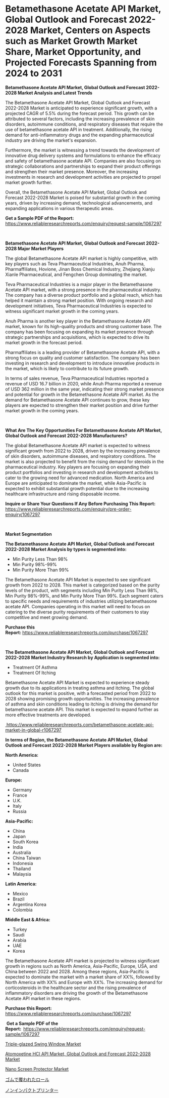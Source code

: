 <p><h1>Betamethasone Acetate API Market, Global Outlook and Forecast 2022-2028 Market, Centers on Aspects such as Market Growth Market Share, Market Opportunity, and Projected Forecasts Spanning from 2024 to 2031</h1></p><p><strong>Betamethasone Acetate API Market, Global Outlook and Forecast 2022-2028 Market Analysis and Latest Trends</strong></p>
<p><p>The Betamethasone Acetate API Market, Global Outlook and Forecast 2022-2028 Market is anticipated to experience significant growth, with a projected CAGR of 5.5% during the forecast period. This growth can be attributed to several factors, including the increasing prevalence of skin disorders, autoimmune conditions, and respiratory diseases that require the use of betamethasone acetate API in treatment. Additionally, the rising demand for anti-inflammatory drugs and the expanding pharmaceutical industry are driving the market's expansion.</p><p>Furthermore, the market is witnessing a trend towards the development of innovative drug delivery systems and formulations to enhance the efficacy and safety of betamethasone acetate API. Companies are also focusing on strategic collaborations and partnerships to expand their product offerings and strengthen their market presence. Moreover, the increasing investments in research and development activities are projected to propel market growth further.</p><p>Overall, the Betamethasone Acetate API Market, Global Outlook and Forecast 2022-2028 Market is poised for substantial growth in the coming years, driven by increasing demand, technological advancements, and expanding applications in various therapeutic areas.</p></p>
<p><strong>Get a Sample PDF of the Report:&nbsp;</strong> <a href="https://www.reliableresearchreports.com/enquiry/request-sample/1067297">https://www.reliableresearchreports.com/enquiry/request-sample/1067297</a></p>
<p>&nbsp;</p>
<p><strong>Betamethasone Acetate API Market, Global Outlook and Forecast 2022-2028 Major Market Players</strong></p>
<p><p>The global Betamethasone Acetate API market is highly competitive, with key players such as Teva Pharmaceutical Industries, Anuh Pharma, Pharmaffiliates, Hovione, Jinan Boss Chemical Industry, Zhejiang Xianju Xianle Pharmaceutical, and Fengchen Group dominating the market.</p><p>Teva Pharmaceutical Industries is a major player in the Betamethasone Acetate API market, with a strong presence in the pharmaceutical industry. The company has a diverse product portfolio and a global reach, which has helped it maintain a strong market position. With ongoing research and development initiatives, Teva Pharmaceutical Industries is expected to witness significant market growth in the coming years.</p><p>Anuh Pharma is another key player in the Betamethasone Acetate API market, known for its high-quality products and strong customer base. The company has been focusing on expanding its market presence through strategic partnerships and acquisitions, which is expected to drive its market growth in the forecast period.</p><p>Pharmaffiliates is a leading provider of Betamethasone Acetate API, with a strong focus on quality and customer satisfaction. The company has been investing in research and development to introduce innovative products in the market, which is likely to contribute to its future growth.</p><p>In terms of sales revenue, Teva Pharmaceutical Industries reported a revenue of USD 16.7 billion in 2020, while Anuh Pharma reported a revenue of USD 362 million in the same year, indicating their strong market presence and potential for growth in the Betamethasone Acetate API market. As the demand for Betamethasone Acetate API continues to grow, these key players are expected to strengthen their market position and drive further market growth in the coming years.</p></p>
<p>&nbsp;</p>
<p><strong>What Are The Key Opportunities For Betamethasone Acetate API Market, Global Outlook and Forecast 2022-2028 Manufacturers?</strong></p>
<p><p>The global Betamethasone Acetate API market is expected to witness significant growth from 2022 to 2028, driven by the increasing prevalence of skin disorders, autoimmune diseases, and respiratory conditions. The market is also projected to benefit from the rising demand for steroids in the pharmaceutical industry. Key players are focusing on expanding their product portfolios and investing in research and development activities to cater to the growing need for advanced medication. North America and Europe are anticipated to dominate the market, while Asia-Pacific is expected to exhibit substantial growth potential due to the increasing healthcare infrastructure and rising disposable income.</p></p>
<p><strong>Inquire or Share Your Questions If Any Before Purchasing This Report:</strong> <a href="https://www.reliableresearchreports.com/enquiry/pre-order-enquiry/1067297">https://www.reliableresearchreports.com/enquiry/pre-order-enquiry/1067297</a></p>
<p>&nbsp;</p>
<p><strong>Market Segmentation</strong></p>
<p><strong>The Betamethasone Acetate API Market, Global Outlook and Forecast 2022-2028 Market Analysis by types is segmented into:</strong></p>
<p><ul><li>Min Purity Less Than 98%</li><li>Min Purity 98%-99%</li><li>Min Purity More Than 99%</li></ul></p>
<p><p>The Betamethasone Acetate API Market is expected to see significant growth from 2022 to 2028. This market is categorized based on the purity levels of the product, with segments including Min Purity Less Than 98%, Min Purity 98%-99%, and Min Purity More Than 99%. Each segment caters to specific needs and requirements of industries utilizing betamethasone acetate API. Companies operating in this market will need to focus on catering to the diverse purity requirements of their customers to stay competitive and meet growing demand.</p></p>
<p><strong>Purchase this Report:&nbsp;</strong><a href="https://www.reliableresearchreports.com/purchase/1067297">https://www.reliableresearchreports.com/purchase/1067297</a></p>
<p>&nbsp;</p>
<p><strong>The Betamethasone Acetate API Market, Global Outlook and Forecast 2022-2028 Market Industry Research by Application is segmented into:</strong></p>
<p><ul><li>Treatment Of Asthma</li><li>Treatment Of Itching</li></ul></p>
<p><p>Betamethasone Acetate API Market is expected to experience steady growth due to its applications in treating asthma and itching. The global outlook for this market is positive, with a forecasted period from 2022 to 2028 showing promising growth opportunities. The increasing prevalence of asthma and skin conditions leading to itching is driving the demand for betamethasone acetate API. This market is expected to expand further as more effective treatments are developed.</p></p>
<p><a href="https://www.reliableresearchreports.com/betamethasone-acetate-api-market-in-global-r1067297">&nbsp;https://www.reliableresearchreports.com/betamethasone-acetate-api-market-in-global-r1067297</a></p>
<p><strong>In terms of Region, the Betamethasone Acetate API Market, Global Outlook and Forecast 2022-2028 Market Players available by Region are:</strong></p>
<p>
    <p> <strong> North America: </strong>
        <ul>
            <li>United States</li>
            <li>Canada</li>
        </ul>
        </p> 
    <p> <strong> Europe: </strong>
        <ul>
            <li>Germany</li>
            <li>France</li>
            <li>U.K.</li>
            <li>Italy</li>
            <li>Russia</li>
        </ul>
        </p> 
    <p> <strong> Asia-Pacific: </strong>
        <ul>
            <li>China</li>
            <li>Japan</li>
            <li>South Korea</li>
            <li>India</li>
            <li>Australia</li>
            <li>China Taiwan</li>
            <li>Indonesia</li>
            <li>Thailand</li>
            <li>Malaysia</li>
        </ul>
        </p> 
    <p> <strong> Latin America: </strong>
        <ul>
            <li>Mexico</li>
            <li>Brazil</li>
            <li>Argentina Korea</li>
            <li>Colombia</li>
        </ul>
        </p> 
    <p> <strong> Middle East & Africa: </strong>
        <ul>
            <li>Turkey</li>
            <li>Saudi</li>
            <li>Arabia</li>
            <li>UAE</li>
            <li>Korea</li>
        </ul>
    </p>
    </p>
<p><p>The Betamethasone Acetate API market is projected to witness significant growth in regions such as North America, Asia-Pacific, Europe, USA, and China between 2022 and 2028. Among these regions, Asia-Pacific is expected to dominate the market with a market share of XX%, followed by North America with XX% and Europe with XX%. The increasing demand for corticosteroids in the healthcare sector and the rising prevalence of inflammatory disorders are driving the growth of the Betamethasone Acetate API market in these regions.</p></p>
<p><strong>Purchase this Report: </strong><a href="https://www.reliableresearchreports.com/purchase/1067297">https://www.reliableresearchreports.com/purchase/1067297</a></p>
<p>&nbsp;<strong>Get a Sample PDF of the Report:&nbsp;&nbsp;</strong><a href="https://www.reliableresearchreports.com/enquiry/request-sample/1067297">https://www.reliableresearchreports.com/enquiry/request-sample/1067297</a></p>
<p><strong></strong></p>
<p><p><a href="https://issuu.com/reportprime-2/docs/triple-glazed-swing-window-market-size-2030.pptx">Triple-glazed Swing Window Market</a></p><p><a href="https://github.com/MyrticeDare2023/Market-Research-Report-List-1/blob/main/atomoxetine-hcl-api-market-global-outlook-and-forecast-2022-2028-market.md">Atomoxetine HCl API Market, Global Outlook and Forecast 2022-2028 Market</a></p><p><a href="https://issuu.com/reportprime-2/docs/nano-screen-protector-market-size-2030.pptx">Nano Screen Protector Market</a></p><p><a href="https://github.com/laurenreichert/Market-Research-Report-List-1/blob/main/729263186551.md">ゴムで覆われたロール</a></p><p><a href="https://github.com/RodHoppe07/Market-Research-Report-List-1/blob/main/458095086552.md">ノンインパクトプリンター</a></p></p>